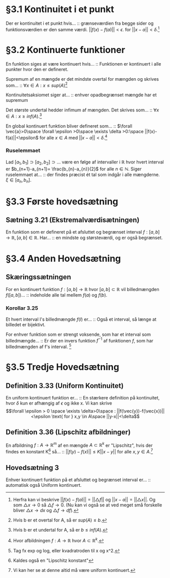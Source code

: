 # §3.1 Kontinuitet i et punkt
Der er kontinuitet i et punkt hvis... :: grænseværdien fra begge sider og funktionsværdien er den samme værdi. $||f(x)-f(a)||< \epsilon$. for $||x-a||< \delta$.[^1]
<!--SR:!2023-02-23,4,270-->

# §3.2 Kontinuerte funktioner
En funktion siges at være kontinuert hvis... :: Funktionen er kontinuert i alle punkter hvor den er defineret. 
<!--SR:!2023-02-23,4,270-->

Supremum af en mængde er det mindste overtal for mængden og skrives som... :: $\forall x \in A: x \leq sup(A)$[^2]
<!--SR:!2023-02-22,3,250-->
Kontinuitetsaksiomet siger at... :: enhver opadbegrænset mængde har et supremum
<!--SR:!2023-02-22,3,250-->
Det største undertal hedder infimum af mængden. Det skrives som... :: $\forall x \in A: x \geq inf(A)$.[^3]
<!--SR:!2023-02-23,4,270-->

En global kontinuert funktion bliver defineret som... :: $\forall \vec{a}>0\space \forall \epsilon >0\space \exists \delta >0:\space ||f(x)-f(a)||<\epsilon$ for alle $x \in A$ med $||x-a||<\delta$.[^4]
<!--SR:!2023-02-26,4,276-->

### Ruselemmaet
Lad $[a_{1},b_{1}]\supset [a_{2},b_{2}]\supset...$ være en følge af intervaller i $\mathbb{R}$ hvor hvert interval er $b_{n+1}-a_{n+1}= \frac{b_{n}-a_{n}}{2}$ for alle $n \in \mathbb{N}$. Siger ruselemmaet at... :: der findes præcist ét tal som indgår i alle mængderne. $\xi \in [a_{n},b_{n}]$.
<!--SR:!2023-02-22,3,250-->

# §3.3 Første hovedsætning
## Sætning 3.21 (Ekstremalværdisætningen)
En funktion som er defineret på et afsluttet og begrænset interval $f:[a,b]\to \mathbb{R}, [a,b]\in \mathbb{R}$. Har... :: en mindste og størsteværdi, og er også begrænset.
<!--SR:!2023-02-23,4,270-->

# §3.4 Anden Hovedsætning
## Skæringssætningen
For en kontinuert funktion $f:[a,b]\to \mathbb{R}$ hvor $[a,b]\subset \mathbb{R}$ vil billedmængden $f([a,b])$... :: indeholde alle tal mellem $f(a)$ og $f(b)$.
<!--SR:!2023-02-25,3,256-->

### Korollar 3.25
Et hvert interval I's billedmængde $f(I)$ er... :: Også et interval, så længe at billedet er bijektivt.
<!--SR:!2023-02-26,4,276-->

For enhver funktion som er strengt voksende, som har et interval som billedmængde... :: Er der en invers funktion $f^{-1}$ af funktionen $f$, som har billedmængden af f's interval. [^5]
<!--SR:!2023-02-26,4,276-->


# §3.5 Tredje Hovedsætning
## Definition 3.33 (Uniform Kontinuitet)
En uniform kontinuert funktion er... :: En stærkere definition på kontinuitet, hvor $\delta$ kun er afhængig af $\epsilon$ og ikke x. Vi kan skrive $$\forall \epsilon > 0 \space \exists \delta>0\space : ||f(\vec{y})-f(\vec{x})||<\epsilon \text{ for } x,y \in A\space ||y-x||<\delta$$
<!--SR:!2023-03-04,4,279-->
## Definition 3.36 (Lipschitz afbildninger)
En afbildning $f: A \to \mathbb{R}^{m}$ af en mængde $A \subset \mathbb{R}^{k}$ er "Lipschitz", hvis der findes en konstant K[^7] så... :: $||f(y)-f(x)||\leq K||x-y|| \text{ for alle }x,y \in A$.[^6]
<!--SR:!2023-03-03,3,259-->

## Hovedsætning 3
Enhver kontinuert funktion på et afsluttet og begrænset interval er... :: automatisk også Uniform kontinuert.
<!--SR:!2023-03-04,4,279-->



[^1]: Herfra kan vi beskrive $||f(x)-f(a)|| = ||\triangle f||$ og $||x-a||=||\triangle x||$. Og som $\triangle x \to 0$ så $\triangle f \to 0$. (Nu kan vi også se at ved meget små forskelle bliver $\triangle x \to  dx$ og $\triangle f \to df$).
[^2]: Hvis b er et overtal for A, så er $sup(A)\leq b$.
[^3]: Hvis b er et undertal for A, så er $b \leq inf(A)$.
[^4]: Hvor afbildningen $f:A \to \mathbb{R}$ hvor $A \subset \mathbb{R}^{k}$.
[^5]: Tag fx exp og log, eller kvadratroden til x og x^2.
[^6]: Vi kan her se at denne altid må være uniform kontinuert.
[^7]: Kaldes også en "Lipschitz konstant"